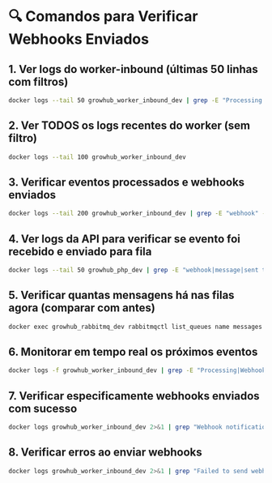 # 🔍 Comandos para Verificar Webhooks Enviados

## 1. Ver logs do worker-inbound (últimas 50 linhas com filtros)
```bash
docker logs --tail 50 growhub_worker_inbound_dev | grep -E "Processing inbound event|Webhook notification sent|Instance found|Failed to send webhook|on-message|on-connected"
```

## 2. Ver TODOS os logs recentes do worker (sem filtro)
```bash
docker logs --tail 100 growhub_worker_inbound_dev
```

## 3. Verificar eventos processados e webhooks enviados
```bash
docker logs --tail 200 growhub_worker_inbound_dev | grep -E "webhook" -i
```

## 4. Ver logs da API para verificar se evento foi recebido e enviado para fila
```bash
docker logs --tail 50 growhub_php_dev | grep -E "webhook|message|sent to queue" -i
```

## 5. Verificar quantas mensagens há nas filas agora (comparar com antes)
```bash
docker exec growhub_rabbitmq_dev rabbitmqctl list_queues name messages consumers | grep -E "inbound|messages"
```

## 6. Monitorar em tempo real os próximos eventos
```bash
docker logs -f growhub_worker_inbound_dev | grep -E "Processing|Webhook|Instance"
```

## 7. Verificar especificamente webhooks enviados com sucesso
```bash
docker logs growhub_worker_inbound_dev 2>&1 | grep "Webhook notification sent" | tail -20
```

## 8. Verificar erros ao enviar webhooks
```bash
docker logs growhub_worker_inbound_dev 2>&1 | grep "Failed to send webhook" | tail -20
```

